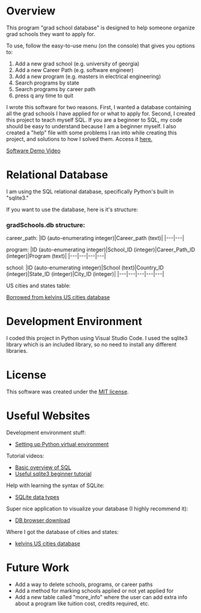 # Overview

This program "grad school database" is designed to help someone organize grad schools they want to apply for.

To use, follow the easy-to-use menu (on the console) that gives you options to:
1. Add a new grad school (e.g. university of georgia)
2. Add a new Career Path (e.g. software engineer)
3. Add a new program (e.g. masters in electrical engineering)
4. Search programs by state
5. Search programs by career path
6. press q any time to quit

I wrote this software for two reasons. First, I wanted a database containing all the grad schools I have applied for or what to apply for. Second, I created this project to teach myself SQL. If you are a beginner to SQL, my code should be easy to understand because I am a beginner myself. I also created a "help" file with some problems I ran into while creating this project, and solutions to how I solved them. Access it [here.](HELP.md)

[//]: # (Provide a link to your YouTube demonstration. It should be a 4-5 minute demo of the software running, a walkthrough of the code, and a view of how created the Relational Database.)

[Software Demo Video](http://youtube.link.goes.here)

# Relational Database

I am using the SQL relational database, specifically Python's built in "sqlite3."

If you want to use the database, here is it's structure:

### gradSchools.db structure:
career_path:
|ID (auto-enumerating integer)|Career_path (text)|
|---|---|

program:
|ID (auto-enumerating integer)|School_ID (integer)|Career_Path_ID (integer)|Program (text)|
|---|---|---|---|

school:
|ID (auto-enumerating integer)|School (text)|Country_ID (integer)|State_ID (integer)|City_ID (integer)|
|---|---|---|---|---|

US cities and states table:

[Borrowed from kelvins US cities database](#useful-websites)

# Development Environment

I coded this project in Python using Visual Studio Code. I used the sqlite3 library which is an included library, so no need to install any different libraries. 

# License

This software was created under the [MIT license](LICENSE).

# Useful Websites

Development environment stuff:
- [Setting up Python virtual environment](https://www.youtube.com/watch?v=KxvKCSwlUv8)

Tutorial videos: 
- [Basic overview of SQL](https://www.youtube.com/watch?v=h8IWmmxIyS0)
- [Useful sqlite3 beginner tutorial](https://www.youtube.com/watch?v=pd-0G0MigUA)

Help with learning the syntax of SQLite:
- [SQLite data types](https://www.sqlite.org/datatype3.html)

Super nice application to visualize your database  (I highly recommend it):
- [DB browser download](https://sqlitebrowser.org/)

Where I got the database of cities and states:
- [kelvins US cities database](https://github.com/kelvins/US-Cities-Database)

# Future Work

- Add a way to delete schools, programs, or career paths
- Add a method for marking schools applied or not yet applied for
- Add a new table called "more_info" where the user can add extra info about a program like tuition cost, credits required, etc.
